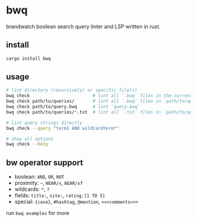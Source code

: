 # bwq

brandwatch boolean search query linter and LSP written in rust.

## install

```bash
cargo install bwq
```

## usage

```bash
# lint directory (recursively) or specific file(s)
bwq check                        # lint all `.bwq` files in the current directory (and subdirectories)
bwq check path/to/queries/       # lint all `.bwq` files in `path/to/queries/` (and subdirectories)
bwq check path/to/query.bwq      # lint `query.bwq`
bwq check path/to/queries/*.txt  # lint all `.txt` files in `path/to/queries/`

# lint query strings directly
bwq check --query "term1 AND wildcardterm*"

# show all options
bwq check --help
```

## bw operator support

- boolean: `AND`, `OR`, `NOT`
- proximity: `~`, `NEAR/x`, `NEAR/xf`
- wildcards: `*`, `?`
- fields: `title:`, `site:`, `rating:[1 TO 5]`
- special: `{case}`, `#hashtag`, `@mention`, `<<<comments>>>`

run `bwq examples` for more
